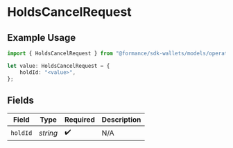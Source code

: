 # HoldsCancelRequest

## Example Usage

```typescript
import { HoldsCancelRequest } from "@formance/sdk-wallets/models/operations";

let value: HoldsCancelRequest = {
    holdId: "<value>",
};
```

## Fields

| Field              | Type               | Required           | Description        |
| ------------------ | ------------------ | ------------------ | ------------------ |
| `holdId`           | *string*           | :heavy_check_mark: | N/A                |